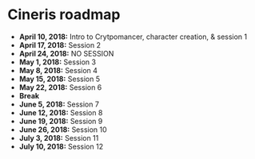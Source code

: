 # Cineris roadmap

- **April 10, 2018:** Intro to Crytpomancer, character creation, & session 1
- **April 17, 2018:** Session 2
- **April 24, 2018:** NO SESSION
- **May 1, 2018:** Session 3
- **May 8, 2018:** Session 4
- **May 15, 2018:** Session 5
- **May 22, 2018:** Session 6
- **Break**
- **June 5, 2018:** Session 7
- **June 12, 2018:** Session 8
- **June 19, 2018:** Session 9
- **June 26, 2018:** Session 10
- **July 3, 2018:** Session 11
- **July 10, 2018:** Session 12
